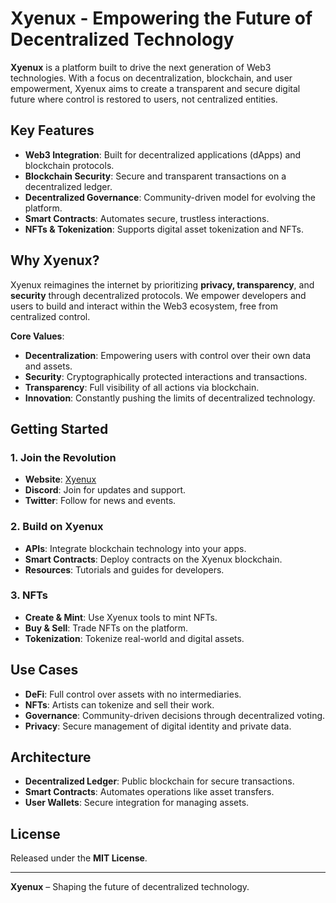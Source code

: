 # Xyenux - Empowering the Future of Decentralized Technology

**Xyenux** is a platform built to drive the next generation of Web3 technologies. With a focus on decentralization, blockchain, and user empowerment, Xyenux aims to create a transparent and secure digital future where control is restored to users, not centralized entities.

## Key Features

- **Web3 Integration**: Built for decentralized applications (dApps) and blockchain protocols.
- **Blockchain Security**: Secure and transparent transactions on a decentralized ledger.
- **Decentralized Governance**: Community-driven model for evolving the platform.
- **Smart Contracts**: Automates secure, trustless interactions.
- **NFTs & Tokenization**: Supports digital asset tokenization and NFTs.

## Why Xyenux?

Xyenux reimagines the internet by prioritizing **privacy, transparency**, and **security** through decentralized protocols. We empower developers and users to build and interact within the Web3 ecosystem, free from centralized control.

**Core Values**:
- **Decentralization**: Empowering users with control over their own data and assets.
- **Security**: Cryptographically protected interactions and transactions.
- **Transparency**: Full visibility of all actions via blockchain.
- **Innovation**: Constantly pushing the limits of decentralized technology.

## Getting Started

### 1. Join the Revolution
- **Website**: [Xyenux](http://www.xyenux.vercel.app)
- **Discord**: Join for updates and support.
- **Twitter**: Follow for news and events.

### 2. Build on Xyenux
- **APIs**: Integrate blockchain technology into your apps.
- **Smart Contracts**: Deploy contracts on the Xyenux blockchain.
- **Resources**: Tutorials and guides for developers.

### 3. NFTs
- **Create & Mint**: Use Xyenux tools to mint NFTs.
- **Buy & Sell**: Trade NFTs on the platform.
- **Tokenization**: Tokenize real-world and digital assets.

## Use Cases

- **DeFi**: Full control over assets with no intermediaries.
- **NFTs**: Artists can tokenize and sell their work.
- **Governance**: Community-driven decisions through decentralized voting.
- **Privacy**: Secure management of digital identity and private data.

## Architecture

- **Decentralized Ledger**: Public blockchain for secure transactions.
- **Smart Contracts**: Automates operations like asset transfers.
- **User Wallets**: Secure integration for managing assets.

## License

Released under the **MIT License**.

---

**Xyenux** – Shaping the future of decentralized technology.
